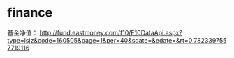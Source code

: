 # finance

基金净值：
http://fund.eastmoney.com/f10/F10DataApi.aspx?type=lsjz&code=160505&page=1&per=40&sdate=&edate=&rt=0.7823397557719116
